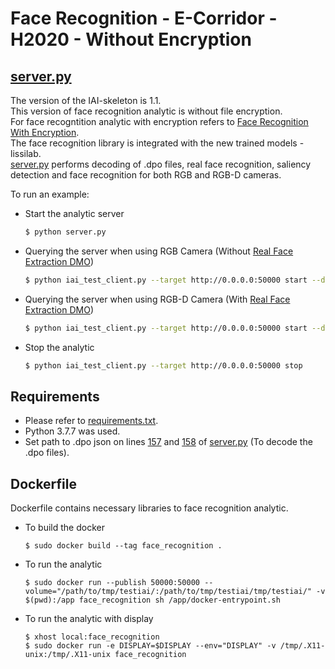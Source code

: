 # Face Recognition - E-Corridor - H2020 - Without Encryption
## [server.py](https://devecorridor.iit.cnr.it/gitlab/kmoulouel/facerecognition2/blob/11082022/server.py)
The version of the IAI-skeleton is 1.1.  
This version of face recognition analytic is without file encryption.  
For face recogntition analytic with encryption refers to [Face Recognition With Encryption](https://devecorridor.iit.cnr.it/gitlab/kmoulouel/facerecognition).  
The face recognition library is integrated with the new trained models - lissilab.  
[server.py](https://devecorridor.iit.cnr.it/gitlab/kmoulouel/facerecognition2/blob/11082022/server.py) performs decoding of .dpo files, real face recognition, saliency detection and face recognition for both RGB and RGB-D cameras.

To run an example:
- Start the analytic server
    ```sh
    $ python server.py
    ```
- Querying the server when using RGB Camera (Without [Real Face Extraction DMO](https://devecorridor.iit.cnr.it/gitlab/kmoulouel/realfaceextractiondmo))
    ```sh
    $ python iai_test_client.py --target http://0.0.0.0:50000 start --datalake ./tmp/testiai g.mp4 r.png
    ```
- Querying the server when using RGB-D Camera (With [Real Face Extraction DMO](https://devecorridor.iit.cnr.it/gitlab/kmoulouel/realfaceextractiondmo))
    ```sh
    $ python iai_test_client.py --target http://0.0.0.0:50000 start --datalake ./tmp/testiai r.png 7.png
    ```
- Stop the analytic
    ```sh
    $ python iai_test_client.py --target http://0.0.0.0:50000 stop
    ```

## Requirements
- Please refer to [requirements.txt](https://devecorridor.iit.cnr.it/gitlab/kmoulouel/facerecognition2/blob/11082022/requirements.txt).
- Python 3.7.7 was used.  
- Set path to .dpo json on lines [157](https://devecorridor.iit.cnr.it/gitlab/kmoulouel/facerecognition2/blob/11082022/server.py#L157) and [158](https://devecorridor.iit.cnr.it/gitlab/kmoulouel/facerecognition2/blob/11082022/server.py#L157) of [server.py](https://devecorridor.iit.cnr.it/gitlab/kmoulouel/facerecognition2/blob/11082022/server.py) (To decode the .dpo files).

## Dockerfile
Dockerfile contains necessary libraries to face recognition analytic.
- To build the docker
    ```
    $ sudo docker build --tag face_recognition .
    ```
- To run the analytic
    ```
    $ sudo docker run --publish 50000:50000 --volume="/path/to/tmp/testiai/:/path/to/tmp/testiai/tmp/testiai/" -v $(pwd):/app face_recognition sh /app/docker-entrypoint.sh
    ```
- To run the analytic with display
    ```
	$ xhost local:face_recognition
	$ sudo docker run -e DISPLAY=$DISPLAY --env="DISPLAY" -v /tmp/.X11-unix:/tmp/.X11-unix face_recognition
    ```